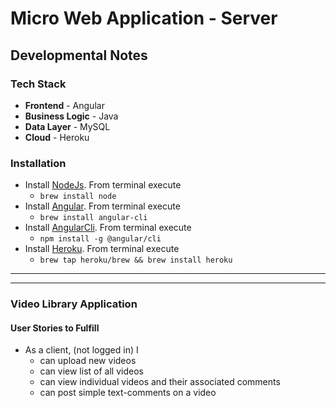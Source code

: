 # Micro Web Application - Server
## Developmental Notes
### Tech Stack
* **Frontend** - Angular
* **Business Logic** - Java
* **Data Layer** - MySQL
* **Cloud** - Heroku

### Installation
* Install [NodeJs](https://nodejs.org/en/). From terminal execute
    * `brew install node`
* Install [Angular](http://angular.io/). From terminal execute
    * `brew install angular-cli`
* Install [AngularCli](). From terminal execute
    * `npm install -g @angular/cli`
* Install [Heroku](). From terminal execute
	* `brew tap heroku/brew && brew install heroku`

<hr><hr>




### Video Library Application

#### User Stories to Fulfill  
* As a client, (not logged in) I
	* can upload new videos
	* can view list of all videos
	* can view individual videos and their associated comments
	* can post simple text-comments on a video
